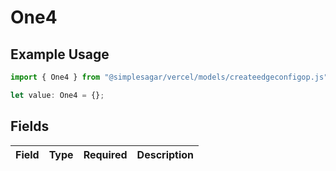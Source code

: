 # One4

## Example Usage

```typescript
import { One4 } from "@simplesagar/vercel/models/createedgeconfigop.js";

let value: One4 = {};
```

## Fields

| Field       | Type        | Required    | Description |
| ----------- | ----------- | ----------- | ----------- |